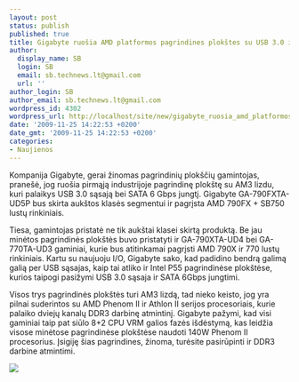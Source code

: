 ```yaml
---
layout: post
status: publish
published: true
title: Gigabyte ruošia AMD platformos pagrindines plokštes su USB 3.0 ir SATA 6Gbps
author:
  display_name: SB
  login: SB
  email: sb.technews.lt@gmail.com
  url: ''
author_login: SB
author_email: sb.technews.lt@gmail.com
wordpress_id: 4302
wordpress_url: http://localhost/site/new/gigabyte_ruosia_amd_platformos_pagrindines_su_usb_30_ir_sata_6gbps/
date: '2009-11-25 14:22:53 +0200'
date_gmt: '2009-11-25 14:22:53 +0200'
categories:
- Naujienos
---
```

<p>Kompanija Gigabyte, gerai žinomas pagrindinių plokščių gamintojas, pranešė, jog ruošia pirmąją industrijoje pagrindinę plokštę su AM3 lizdu, kuri palaikys USB 3.0 sąsają bei SATA 6 Gbps jungtį. Gigabyte GA-790FXTA-UD5P bus skirta aukštos klasės segmentui ir pagrįsta AMD 790FX + SB750 lustų rinkiniais.</p>
<p>Tiesa, gamintojas pristatė ne tik aukštai klasei skirtą produktą. Be jau minėtos pagrindinės plokštės buvo pristatyti ir GA-790XTA-UD4 bei GA-770TA-UD3 gaminiai, kurie bus atitinkamai pagrįsti AMD 790X ir 770 lustų rinkiniais. Kartu su naujuoju I/O, Gigabyte sako, kad padidino bendrą galimą galią per USB sąsajas, kaip tai atliko ir Intel P55 pagrindinėse plokštėse, kurios taipogi pasižymi USB 3.0 sąsaja ir SATA 6Gbps jungtimi.</p>
<p>Visos trys pagrindinės plokštės turi AM3 lizdą, tad nieko keisto, jog yra pilnai suderintos su AMD Phenom II ir Athlon II serijos procesoriais, kurie palaiko dviejų kanalų DDR3 darbinę atmintinį. Gigabyte pažymi, kad visi gaminiai taip pat siūlo 8+2 CPU VRM galios fazės išdėstymą, kas leidžia visose minėtose pagrindinėse plokštėse naudoti 140W Phenom II procesorius. Įsigiję šias pagrindines, žinoma, turėsite pasirūpinti ir DDR3 darbine atmintimi.</p>
<p><img src="http://www.part.lt/img/6bf8f7ddb8da02838d30fb2d5f58ec479.jpg" /></p>
